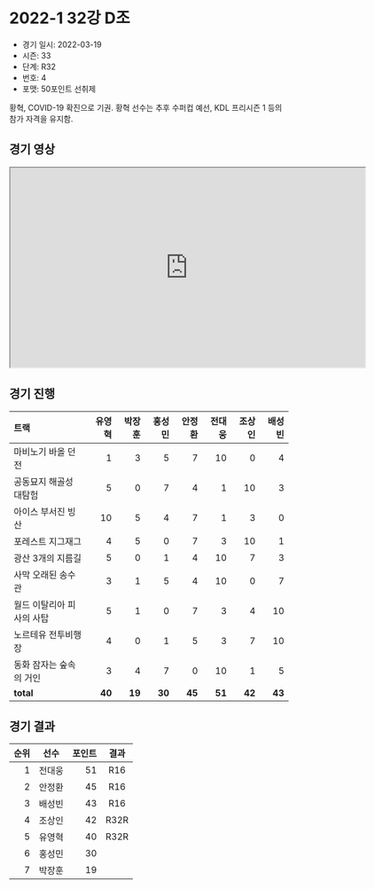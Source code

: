 # 2022-1 32강 D조

- 경기 일시: 2022-03-19
- 시즌: 33
- 단계: R32
- 번호: 4
- 포맷: 50포인트 선취제



황혁, COVID-19 확진으로 기권. 황혁 선수는 추후 수퍼컵 예선, KDL 프리시즌 1 등의 참가 자격을 유지함.

## 경기 영상
<iframe width="640" height="360" allow="fullscreen;"
src="https://www.youtube.com/embed/p1Sz6TCGXoo">
</iframe>

## 경기 진행

| 트랙 | 유영혁 | 박장훈 | 홍성민 | 안정환 | 전대웅 | 조상인 | 배성빈 |
|:---|---:|---:|---:|---:|---:|---:|---:|
| 마비노기 바올 던전 | 1 | 3 | 5 | 7 | 10 | 0 | 4 |
| 공동묘지 해골성 대탐험 | 5 | 0 | 7 | 4 | 1 | 10 | 3 |
| 아이스 부서진 빙산 | 10 | 5 | 4 | 7 | 1 | 3 | 0 |
| 포레스트 지그재그 | 4 | 5 | 0 | 7 | 3 | 10 | 1 |
| 광산 3개의 지름길 | 5 | 0 | 1 | 4 | 10 | 7 | 3 |
| 사막 오래된 송수관 | 3 | 1 | 5 | 4 | 10 | 0 | 7 |
| 월드 이탈리아 피사의 사탑 | 5 | 1 | 0 | 7 | 3 | 4 | 10 |
| 노르테유 전투비행장 | 4 | 0 | 1 | 5 | 3 | 7 | 10 |
| 동화 잠자는 숲속의 거인 | 3 | 4 | 7 | 0 | 10 | 1 | 5 |
| __total__ | __40__ | __19__ | __30__ | __45__ | __51__ | __42__ | __43__ |




## 경기 결과

| 순위 | 선수 | 포인트 | 결과 |
|---:|:---:|---:|:---:|
| 1 | 전대웅 | 51 | R16 |
| 2 | 안정환 | 45 | R16 |
| 3 | 배성빈 | 43 | R16 |
| 4 | 조상인 | 42 | R32R |
| 5 | 유영혁 | 40 | R32R |
| 6 | 홍성민 | 30 |  |
| 7 | 박장훈 | 19 |  |

